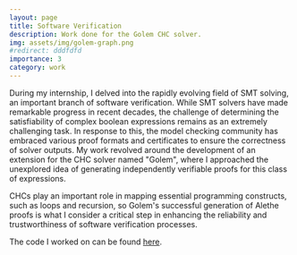 ```yaml
---
layout: page
title: Software Verification
description: Work done for the Golem CHC solver.
img: assets/img/golem-graph.png
#redirect: dddfdfd
importance: 3
category: work
---
```


During my internship, I delved into the rapidly evolving field of SMT solving, an important branch of software verification. While SMT solvers have made remarkable progress in recent decades, the challenge of determining the satisfiability of complex boolean expressions remains as an extremely challenging task. In response to this, the model checking community has embraced various proof formats and certificates to ensure the correctness of solver outputs. My work revolved around the development of an extension for the CHC solver named "Golem", where I approached the unexplored idea of generating independently verifiable proofs for this class of expressions. 

CHCs play an important role in mapping essential programming constructs, such as loops and recursion, so Golem's successful generation of Alethe proofs is what I consider a critical step in enhancing the reliability and trustworthiness of software verification processes.

The code I worked on can be found [here](https://github.com/m4mbo/alethe-golem).